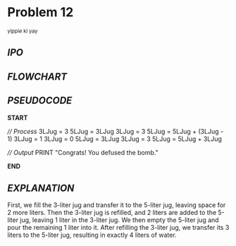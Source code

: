 # Problem 12
<sup> yippie ki yay

## *IPO*

## *FLOWCHART*

## *PSEUDOCODE*

**START**

*// Process*
3LJug = 3
5LJug = 3LJug
3LJug = 3
5LJug = 5LJug + (3LJug - 1)
3LJug = 1
3LJug = 0
5LJug = 3LJug
3LJug = 3
5LJug = 5LJug + 3LJug

*// Output*
PRINT "Congrats! You defused the bomb."

**END**

## *EXPLANATION*

First, we fill the 3-liter jug and transfer it to the 5-liter jug, leaving space for 2 more liters. Then the 3-liter jug is refilled, and 2 liters are added to the 5-liter jug, leaving 1 liter in the 3-liter jug. We then empty the 5-liter jug and pour the remaining 1 liter into it. After refilling the 3-liter jug, we transfer its 3 liters to the 5-liter jug, resulting in exactly 4 liters of water.

